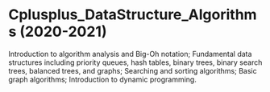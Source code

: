# Cplusplus_DataStructure_Algorithms (2020-2021)
Introduction to algorithm analysis and Big-Oh notation; Fundamental data structures including priority queues, hash tables, binary trees, binary search trees, balanced trees, and graphs; Searching and sorting algorithms; Basic graph algorithms; Introduction to dynamic programming.
